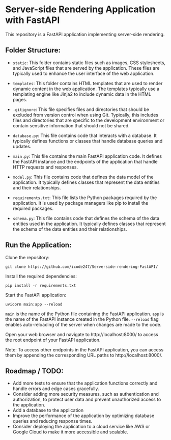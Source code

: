 # Server-side Rendering Application with FastAPI

This repository is a FastAPI application implementing server-side rendering.

## Folder Structure:

- `static`: This folder contains static files such as images, CSS stylesheets, and JavaScript files that are served by the application. These files are typically used to enhance the user interface of the web application.

- `templates`: This folder contains HTML templates that are used to render dynamic content in the web application. The templates typically use a templating engine like Jinja2 to include dynamic data in the HTML pages.

- `.gitignore`: This file specifies files and directories that should be excluded from version control when using Git. Typically, this includes files and directories that are specific to the development environment or contain sensitive information that should not be shared.

- `database.py`: This file contains code that interacts with a database. It typically defines functions or classes that handle database queries and updates.

- `main.py`: This file contains the main FastAPI application code. It defines the FastAPI instance and the endpoints of the application that handle HTTP requests and responses.

- `model.py`: This file contains code that defines the data model of the application. It typically defines classes that represent the data entities and their relationships.

- `requirements.txt`: This file lists the Python packages required by the application. It is used by package managers like pip to install the required packages.

- `schema.py`: This file contains code that defines the schema of the data entities used in the application. It typically defines classes that represent the schema of the data entities and their relationships.


## Run the Application:

Clone the repository:

    git clone https://github.com/icode247/Serverside-rendering-FastAPI/
    
Install the required dependencies:

    pip install -r requirements.txt
    
Start the FastAPI application:

    uvicorn main:app --reload

`main` is the name of the Python file containing the FastAPI application. 
`app` is the name of the FastAPI instance created in the Python file.
`--reload` flag enables auto-reloading of the server when changes are made to the code.

Open your web browser and navigate to http://localhost:8000/ to access the root endpoint of your FastAPI application.

Note: To access other endpoints in the FastAPI application, you can access them by appending the corresponding URL paths to http://localhost:8000/.

## Roadmap / TODO:

- Add more tests to ensure that the application functions correctly and handle errors and edge cases gracefully.
- Consider adding more security measures, such as authentication and authorization, to protect user data and prevent unauthorized access to the application.
- Add a database to the application
- Improve the performance of the application by optimizing database queries and reducing response times.
- Consider deploying the application to a cloud service like AWS or Google Cloud to make it more accessible and scalable.








